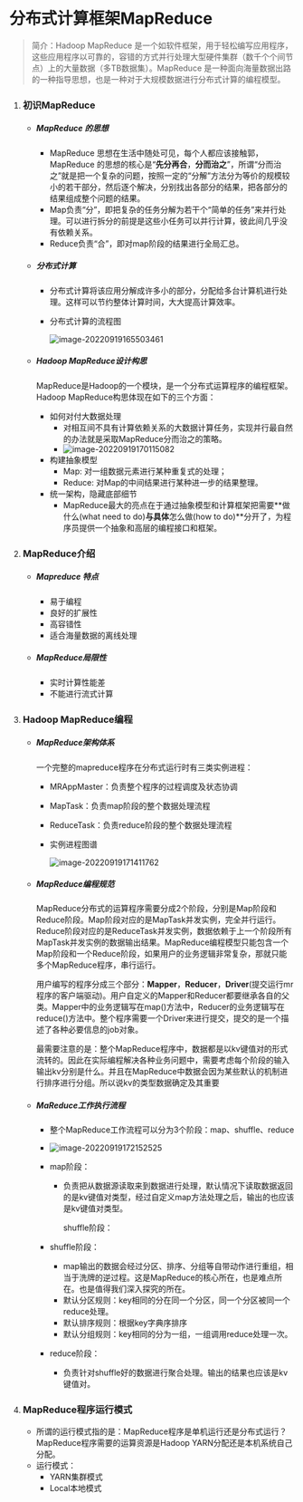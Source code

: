 #         分布式计算框架MapReduce

>简介：Hadoop MapReduce 是一个如软件框架，用于轻松编写应用程序，这些应用程序以可靠的，容错的方式并行处理大型硬件集群（数千个个间节点）上的大量数据（多TB数据集）。MapReduce 是一种面向海量数据出路的一种指导思想，也是一种对于大规模数据进行分布式计算的编程模型。
>
>

1. ### 初识MapReduce

   - ##### MapReduce 的思想

     - MapReduce 思想在生活中随处可见，每个人都应该接触郭，MapReduce 的思想的核心是“**先分再合**，**分而治之**”，所谓“分而治之”就是把一个复杂的问题，按照一定的“分解”方法分为等价的规模较小的若干部分，然后逐个解决，分别找出各部分的结果，把各部分的结果组成整个问题的结果。
     - Map负责“分”，即把复杂的任务分解为若干个“简单的任务”来并行处理。可以进行拆分的前提是这些小任务可以并行计算，彼此间几乎没有依赖关系。
     - Reduce负责“合”，即对map阶段的结果进行全局汇总。

   - ##### 分布式计算

     - 分布式计算将该应用分解成许多小的部分，分配给多台计算机进行处理。这样可以节约整体计算时间，大大提高计算效率。

     - 分布式计算的流程图

       ![image-20220919165503461](C:\Users\小爱同学\AppData\Roaming\Typora\typora-user-images\image-20220919165503461.png)

   - ##### Hadoop MapReduce设计构思

     MapReduce是Hadoop的一个模块，是一个分布式运算程序的编程框架。Hadoop MapReduce构思体现在如下的三个方面：

     - 如何对付大数据处理
       - 对相互间不具有计算依赖关系的大数据计算任务，实现并行最自然的办法就是采取MapReduce分而治之的策略。
       - ![image-20220919170115082](C:\Users\小爱同学\AppData\Roaming\Typora\typora-user-images\image-20220919170115082.png)
     - 构建抽象模型
       - Map: 对一组数据元素进行某种重复式的处理；
       - Reduce: 对Map的中间结果进行某种进一步的结果整理。
     - 统一架构，隐藏底部细节
       - MapReduce最大的亮点在于通过抽象模型和计算框架把需要**做什么(what need to do)**与具体**怎么做(how to do)**分开了，为程序员提供一个抽象和高层的编程接口和框架。

2. ### MapReduce介绍

   - ##### Mapreduce 特点

     - 易于编程
     - 良好的扩展性
     - 高容错性
     - 适合海量数据的离线处理

   - ##### MapReduce局限性

     - 实时计算性能差
     - 不能进行流式计算

3. ### Hadoop MapReduce编程

   - ##### MapReduce架构体系

     一个完整的mapreduce程序在分布式运行时有三类实例进程：

     - MRAppMaster：负责整个程序的过程调度及状态协调

     - MapTask：负责map阶段的整个数据处理流程

     - ReduceTask：负责reduce阶段的整个数据处理流程

     - 实例进程图谱

       ![image-20220919171411762](C:\Users\小爱同学\AppData\Roaming\Typora\typora-user-images\image-20220919171411762.png)

   - ##### MapReduce编程规范

     ​	MapReduce分布式的运算程序需要分成2个阶段，分别是Map阶段和Reduce阶段。Map阶段对应的是MapTask并发实例，完全并行运行。Reduce阶段对应的是ReduceTask并发实例，数据依赖于上一个阶段所有MapTask并发实例的数据输出结果。MapReduce编程模型只能包含一个Map阶段和一个Reduce阶段，如果用户的业务逻辑非常复杂，那就只能多个MapReduce程序，串行运行。

     ​	用户编写的程序分成三个部分：**Mapper**，**Reducer**，**Driver**(提交运行mr程序的客户端驱动)。用户自定义的Mapper和Reducer都要继承各自的父类。Mapper中的业务逻辑写在map()方法中，Reducer的业务逻辑写在reduce()方法中。整个程序需要一个Driver来进行提交，提交的是一个描述了各种必要信息的job对象。

     ​	最需要注意的是：整个MapReduce程序中，数据都是以kv键值对的形式流转的。因此在实际编程解决各种业务问题中，需要考虑每个阶段的输入输出kv分别是什么。并且在MapReduce中数据会因为某些默认的机制进行排序进行分组。所以说kv的类型数据确定及其重要

   - ##### MaReduce工作执行流程

     - 整个MapReduce工作流程可以分为3个阶段：map、shuffle、reduce

     - ![image-20220919172152525](C:\Users\小爱同学\AppData\Roaming\Typora\typora-user-images\image-20220919172152525.png)

     - map阶段：

       - 负责把从数据源读取来到数据进行处理，默认情况下读取数据返回的是kv键值对类型，经过自定义map方法处理之后，输出的也应该是kv键值对类型。

         shuffle阶段：

     - shuffle阶段：

       - map输出的数据会经过分区、排序、分组等自带动作进行重组，相当于洗牌的逆过程。这是MapReduce的核心所在，也是难点所在。也是值得我们深入探究的所在。
       - 默认分区规则：key相同的分在同一个分区，同一个分区被同一个reduce处理。
       - 默认排序规则：根据key字典序排序
       - 默认分组规则：key相同的分为一组，一组调用reduce处理一次。

     - reduce阶段：

       - 负责针对shuffle好的数据进行聚合处理。输出的结果也应该是kv键值对。

4. ### MapReduce程序运行模式

   - 所谓的运行模式指的是：MapReduce程序是单机运行还是分布式运行？MapReduce程序需要的运算资源是Hadoop YARN分配还是本机系统自己分配。
   - 运行模式：
     - YARN集群模式
     - Local本地模式